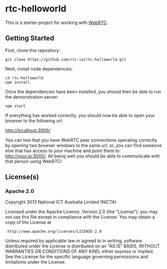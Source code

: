 # rtc-helloworld

This is a starter project for working with [WebRTC](http://webrtc.org).

## Getting Started

First, clone this repository:

```
git clone https://github.com/rtc-io/rtc-helloworld.git
```

Next, install node dependencies:

```
cd rtc-helloworld
npm install
```

Once the dependencies have been installed, you should then be able to run
the demonstration server:

```
npm start
```

If everything has worked correctly, you should now be able to open your
browser to the following url:

<http://localhost:3000/>

You can test that you have WebRTC peer connections operating correctly by
opening two browser windows to the same url; or, you can find someone else
that has access to your machine and point them to: <http://your.ip:3000/>.
All being well you should be able to communicate with that person using
WebRTC!

## License(s)

### Apache 2.0

Copyright 2013 National ICT Australia Limited (NICTA)

   Licensed under the Apache License, Version 2.0 (the "License");
   you may not use this file except in compliance with the License.
   You may obtain a copy of the License at

     http://www.apache.org/licenses/LICENSE-2.0

   Unless required by applicable law or agreed to in writing, software
   distributed under the License is distributed on an "AS IS" BASIS,
   WITHOUT WARRANTIES OR CONDITIONS OF ANY KIND, either express or implied.
   See the License for the specific language governing permissions and
   limitations under the License.
